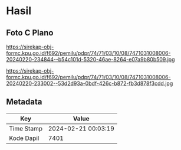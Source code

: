 # Hasil

## Foto C Plano

https://sirekap-obj-formc.kpu.go.id/f692/pemilu/pdpr/74/71/03/10/08/7471031008006-20240220-234844--b54c101d-5320-46ae-8264-e07a9b80b509.jpg

https://sirekap-obj-formc.kpu.go.id/f692/pemilu/pdpr/74/71/03/10/08/7471031008006-20240220-233002--53d2d93a-0bdf-426c-b872-fb3d878f3cdd.jpg


## Metadata

| Key        | Value               |
| ---------- | ------------------- |
| Time Stamp | 2024-02-21 00:03:19 |
| Kode Dapil | 7401                |




